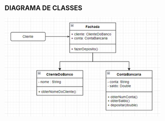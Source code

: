 ## DIAGRAMA DE CLASSES

<p align = center> <img src = "https://github.com/fabiaalv3s/Bertoti/blob/main/Engenharia%203/facade/diagrama/facade.png"> </p>
